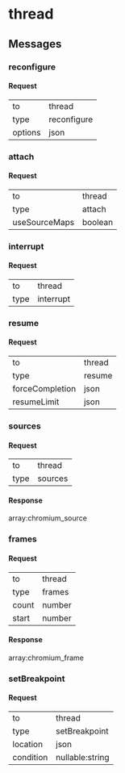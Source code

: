 
# thread #

## Messages ##

### reconfigure ###

#### Request ####

<table>

<tr>
<td>to</td>
<td>thread</td>
</tr>

<tr>
<td>type</td>
<td>reconfigure</td>
</tr>

<tr>
<td>options</td>
<td>json</td>
</tr>

</table>

### attach ###

#### Request ####

<table>

<tr>
<td>to</td>
<td>thread</td>
</tr>

<tr>
<td>type</td>
<td>attach</td>
</tr>

<tr>
<td>useSourceMaps</td>
<td>boolean</td>
</tr>

</table>

### interrupt ###

#### Request ####

<table>

<tr>
<td>to</td>
<td>thread</td>
</tr>

<tr>
<td>type</td>
<td>interrupt</td>
</tr>

</table>

### resume ###

#### Request ####

<table>

<tr>
<td>to</td>
<td>thread</td>
</tr>

<tr>
<td>type</td>
<td>resume</td>
</tr>

<tr>
<td>forceCompletion</td>
<td>json</td>
</tr>

<tr>
<td>resumeLimit</td>
<td>json</td>
</tr>

</table>

### sources ###

#### Request ####

<table>

<tr>
<td>to</td>
<td>thread</td>
</tr>

<tr>
<td>type</td>
<td>sources</td>
</tr>

</table>

#### Response ####
array:chromium_source

### frames ###

#### Request ####

<table>

<tr>
<td>to</td>
<td>thread</td>
</tr>

<tr>
<td>type</td>
<td>frames</td>
</tr>

<tr>
<td>count</td>
<td>number</td>
</tr>

<tr>
<td>start</td>
<td>number</td>
</tr>

</table>

#### Response ####
array:chromium_frame

### setBreakpoint ###

#### Request ####

<table>

<tr>
<td>to</td>
<td>thread</td>
</tr>

<tr>
<td>type</td>
<td>setBreakpoint</td>
</tr>

<tr>
<td>location</td>
<td>json</td>
</tr>

<tr>
<td>condition</td>
<td>nullable:string</td>
</tr>

</table>
